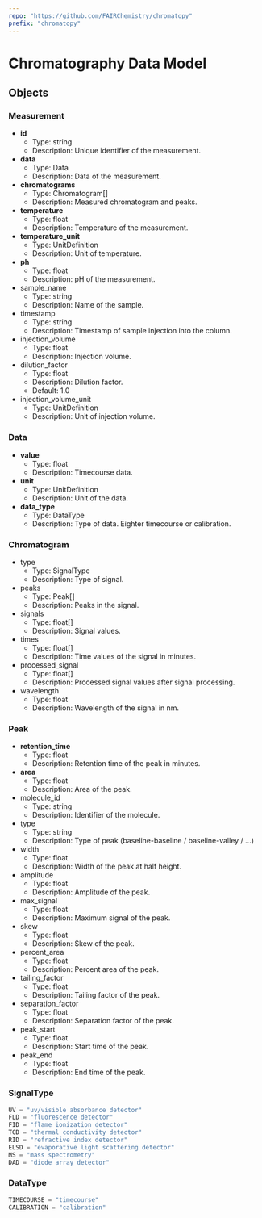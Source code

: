 ```yaml
---
repo: "https://github.com/FAIRChemistry/chromatopy"
prefix: "chromatopy"
---
```


# Chromatography Data Model

## Objects

### Measurement

- __id__
  - Type: string
  - Description: Unique identifier of the measurement.
- __data__
  - Type: Data
  - Description: Data of the measurement.
- __chromatograms__
  - Type: Chromatogram[]
  - Description: Measured chromatogram and peaks.
- __temperature__
  - Type: float
  - Description: Temperature of the measurement.
- __temperature_unit__
  - Type: UnitDefinition
  - Description: Unit of temperature.
- __ph__
  - Type: float
  - Description: pH of the measurement.
- sample_name
  - Type: string
  - Description: Name of the sample.
- timestamp
  - Type: string
  - Description: Timestamp of sample injection into the column.
- injection_volume
  - Type: float
  - Description: Injection volume.
- dilution_factor
  - Type: float
  - Description: Dilution factor.
  - Default: 1.0
- injection_volume_unit
  - Type: UnitDefinition
  - Description: Unit of injection volume.

### Data

- __value__
  - Type: float
  - Description: Timecourse data.
- __unit__
  - Type: UnitDefinition
  - Description: Unit of the data.
- __data_type__
  - Type: DataType
  - Description: Type of data. Eighter timecourse or calibration.


### Chromatogram

- type
  - Type: SignalType
  - Description: Type of signal.
- peaks
  - Type: Peak[]
  - Description: Peaks in the signal.
- signals
  - Type: float[]
  - Description: Signal values.
- times
  - Type: float[]
  - Description: Time values of the signal in minutes.
- processed_signal
  - Type: float[]
  - Description: Processed signal values after signal processing.
- wavelength
  - Type: float
  - Description: Wavelength of the signal in nm.

### Peak

- __retention_time__
  - Type: float
  - Description: Retention time of the peak in minutes.
- __area__
  - Type: float
  - Description: Area of the peak.
- molecule_id
  - Type: string
  - Description: Identifier of the molecule.
- type
  - Type: string
  - Description: Type of peak (baseline-baseline / baseline-valley / ...)
- width
  - Type: float
  - Description: Width of the peak at half height.
- amplitude
  - Type: float
  - Description: Amplitude of the peak.
- max_signal
  - Type: float
  - Description: Maximum signal of the peak.
- skew
  - Type: float
  - Description: Skew of the peak.
- percent_area
  - Type: float
  - Description: Percent area of the peak.
- tailing_factor
  - Type: float
  - Description: Tailing factor of the peak.
- separation_factor
  - Type: float
  - Description: Separation factor of the peak.
- peak_start
  - Type: float
  - Description: Start time of the peak.
- peak_end
  - Type: float
  - Description: End time of the peak.

### SignalType

```python
UV = "uv/visible absorbance detector"
FLD = "fluorescence detector"
FID = "flame ionization detector"
TCD = "thermal conductivity detector"
RID = "refractive index detector"
ELSD = "evaporative light scattering detector"
MS = "mass spectrometry"
DAD = "diode array detector"
```

### DataType

```python
TIMECOURSE = "timecourse"
CALIBRATION = "calibration"
```